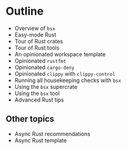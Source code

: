 # Outline

- Overview of `bsx`
- Easy-mode Rust
- Tour of Rust crates
- Tour of Rust tools
- An opinionated workspace template
- Opinionated `rustfmt`
- Opinionated `cargo-deny`
- Opinionated `clippy` with `clippy-control`
- Running all housekeeping checks with `bsx`
- Using the `bsx` supercrate
- Using the `bsx` tool
- Advanced Rust tips

## Other topics

- Async Rust recommendations
- Async Rust template
